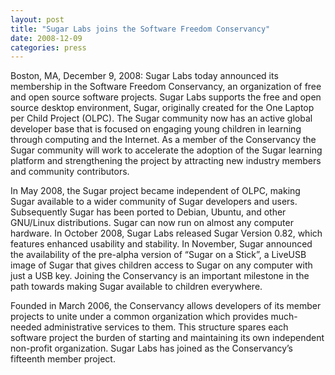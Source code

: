 ```yaml
---
layout: post
title: "Sugar Labs joins the Software Freedom Conservancy"
date: 2008-12-09
categories: press
---
```



Boston, MA, December 9, 2008: Sugar Labs today announced its membership in the
Software Freedom Conservancy, an organization of free and open source software
projects. Sugar Labs supports the free and open source desktop environment,
Sugar, originally created for the One Laptop per Child Project (OLPC). The
Sugar community now has an active global developer base that is focused on
engaging young children in learning through computing and the Internet. As a
member of the Conservancy the Sugar community will work to accelerate the
adoption of the Sugar learning platform and strengthening the project by
attracting new industry members and community contributors.

In May 2008, the Sugar project became independent of OLPC, making Sugar
available to a wider community of Sugar developers and users. Subsequently
Sugar has been ported to Debian, Ubuntu, and other GNU/Linux distributions.
Sugar can now run on almost any computer hardware. In October 2008, Sugar Labs
released Sugar Version 0.82, which features enhanced usability and stability.
In November, Sugar announced the availability of the pre-alpha version of
“Sugar on a Stick”, a LiveUSB image of Sugar that gives children access to
Sugar on any computer with just a USB key. Joining the Conservancy is an
important milestone in the path towards making Sugar available to children
everywhere.

Founded in March 2006, the Conservancy allows developers of its member
projects to unite under a common organization which provides much-needed
administrative services to them. This structure spares each software project
the burden of starting and maintaining its own independent non-profit
organization. Sugar Labs has joined as the Conservancy’s fifteenth member
project.

